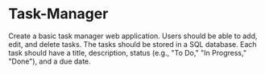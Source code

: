 # Task-Manager
Create a basic task manager web application. Users should be able to add, edit, and delete tasks. The tasks should be stored in a SQL database. Each task should have a title, description, status (e.g., "To Do," "In Progress," "Done"), and a due date.
